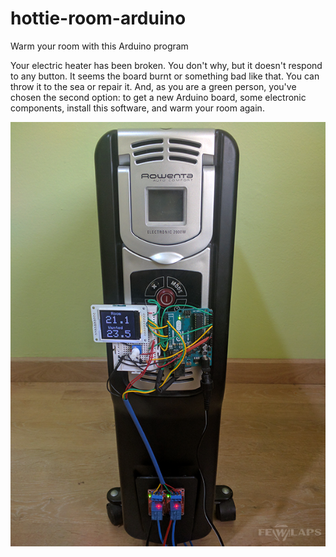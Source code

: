 # hottie-room-arduino
Warm your room with this Arduino program

Your electric heater has been broken. You don't why, but it doesn't respond to any button. It seems the board burnt or something bad like that. You can throw it to the sea or repair it. And, as you are a green person, you've chosen the second option: to get a new Arduino board, some electronic components, install this software, and warm your room again.

![The hacked heater](art/hacked-heater.png)
